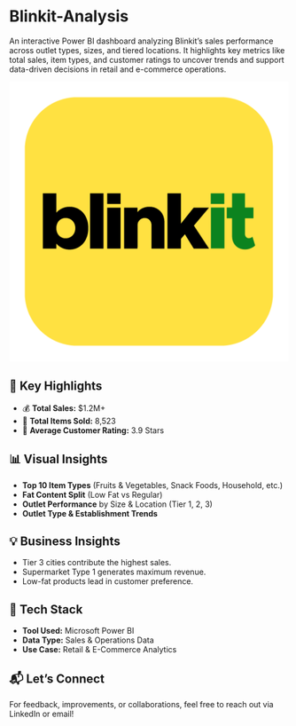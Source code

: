 # Blinkit-Analysis
An interactive Power BI dashboard analyzing Blinkit’s sales performance across outlet types, sizes, and tiered locations. It highlights key metrics like total sales, item types, and customer ratings to uncover trends and support data-driven decisions in retail and e-commerce operations.


<p align="center">
  <img src="https://github.com/mhetrepooja-22/Blinkit-Analysis/blob/main/blinkit-logo-vector_logoshape.com.png?raw=true" alt="Blinkit image" />
</p>


## 📌 Key Highlights

- 💰 **Total Sales:** $1.2M+
- 🛒 **Total Items Sold:** 8,523
- 🌟 **Average Customer Rating:** 3.9 Stars



## 📊 Visual Insights

- **Top 10 Item Types** (Fruits & Vegetables, Snack Foods, Household, etc.)
- **Fat Content Split** (Low Fat vs Regular)
- **Outlet Performance** by Size & Location (Tier 1, 2, 3)
- **Outlet Type & Establishment Trends**



## 💡 Business Insights

- Tier 3 cities contribute the highest sales.
- Supermarket Type 1 generates maximum revenue.
- Low-fat products lead in customer preference.



## 🧰 Tech Stack

- **Tool Used:** Microsoft Power BI  
- **Data Type:** Sales & Operations Data  
- **Use Case:** Retail & E-Commerce Analytics


## 📬 Let’s Connect

For feedback, improvements, or collaborations, feel free to reach out via LinkedIn or email!


